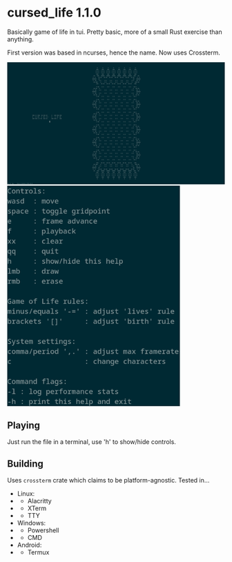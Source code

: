 # cursed_life 1.1.0
Basically game of life in tui. Pretty basic, more of a small Rust exercise than anything.

First version was based in ncurses, hence the name. Now uses Crossterm.

<img width=720 src="./screenshots/thick_screenshot.png" />
<img width=400 src="./screenshots/controls.png" />

## Playing
Just run the file in a terminal, use 'h' to show/hide controls.

## Building
Uses `crossterm` crate which claims to be platform-agnostic. Tested in...

 - Linux:
 - - Alacritty
 - - XTerm
 - - TTY
 - Windows:
 - - Powershell
 - - CMD
 - Android:
 - - Termux

